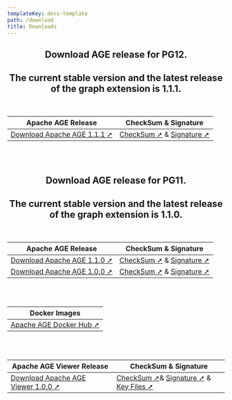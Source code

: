 ```yaml
---
templateKey: docs-template
path: /download
title: Downloads
---
```

<div style="text-align: center; margin-bottom: 5rem;">
 
 
## Download AGE release for PG12.
 
## The current stable version and the latest release of the graph extension is 1.1.1. 
<br/>

| Apache AGE Release | CheckSum & Signature |
| ------------------ | -------------------- |
| [Download Apache AGE 1.1.1 ➚](https://downloads.apache.org/age/PG12/1.1.1/apache-age-1.1.1-src.tar.gz) | [CheckSum ➚](https://downloads.apache.org/age/PG12/1.1.1/apache-age-1.1.1-src.tar.gz.sha512) & [Signature ➚](https://downloads.apache.org/age/PG12/1.1.1/apache-age-1.1.1-src.tar.gz.asc) |


<br/><br/>

## Download AGE release for PG11.
 
## The current stable version and the latest release of the graph extension is 1.1.0. 
<br />

| Apache AGE Release | CheckSum & Signature |
| ------------------ | -------------------- |
| [Download Apache AGE 1.1.0 ➚](https://dlcdn.apache.org/age/1.1.0/apache-age-1.1.0-src.tar.gz) | [CheckSum ➚](https://dlcdn.apache.org/age/1.1.0/apache-age-1.1.0-src.tar.gz.sha512) & [Signature ➚](https://dlcdn.apache.org/age/1.1.0/apache-age-1.1.0-src.tar.gz.asc) |
| [Download Apache AGE 1.0.0 ➚](https://archive.apache.org/dist/incubator/age/1.0.0/apache-age-1.0.0-incubating-src.tar.gz) | [CheckSum ➚](https://archive.apache.org/dist/incubator/age/1.0.0/apache-age-1.0.0-incubating-src.tar.gz.sha512) & [Signature ➚](https://archive.apache.org/dist/incubator/age/1.0.0/apache-age-1.0.0-incubating-src.tar.gz.asc) |





<br/><br/>

| Docker Images         |
| --------------------- |
| [Apache AGE Docker Hub ➚](https://hub.docker.com/r/apache/age) |

<br/><br/>

| Apache AGE Viewer Release | CheckSum & Signature             |
| ------------------------- | -------------------------------- |
| [Download Apache AGE Viewer 1.0.0 ➚](https://github.com/apache/age-viewer/archive/refs/tags/v1.0.0-rc2.tar.gz) | [CheckSum ➚](https://downloads.apache.org/incubator/age/viewer/1.0.0/apache-age-viewer-1.0.0-incubating-src.tar.gz.sha512)& [Signature ➚](https://downloads.apache.org/incubator/age/viewer/1.0.0/apache-age-viewer-1.0.0-incubating-src.tar.gz.asc) & [Key Files ➚](https://downloads.apache.org/age/KEYS) |
